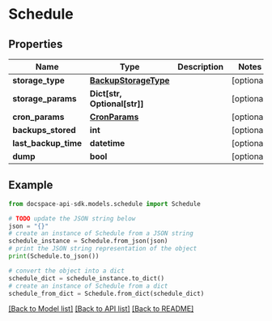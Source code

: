 # Schedule

## Properties

Name | Type | Description | Notes
------------ | ------------- | ------------- | -------------
**storage_type** | [**BackupStorageType**](BackupStorageType.md) |  | [optional] 
**storage_params** | **Dict[str, Optional[str]]** |  | [optional] 
**cron_params** | [**CronParams**](CronParams.md) |  | [optional] 
**backups_stored** | **int** |  | [optional] 
**last_backup_time** | **datetime** |  | [optional] 
**dump** | **bool** |  | [optional] 

## Example

```python
from docspace-api-sdk.models.schedule import Schedule

# TODO update the JSON string below
json = "{}"
# create an instance of Schedule from a JSON string
schedule_instance = Schedule.from_json(json)
# print the JSON string representation of the object
print(Schedule.to_json())

# convert the object into a dict
schedule_dict = schedule_instance.to_dict()
# create an instance of Schedule from a dict
schedule_from_dict = Schedule.from_dict(schedule_dict)
```
[[Back to Model list]](../README.md#documentation-for-models) [[Back to API list]](../README.md#documentation-for-api-endpoints) [[Back to README]](../README.md)


